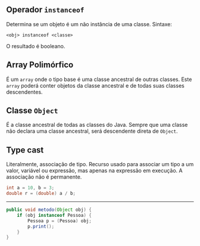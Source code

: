 ## Operador `instanceof`

Determina se um objeto é um não instância de uma classe.
Sintaxe:

`<obj> instanceof <classe>`

O resultado é booleano.

## Array Polimórfico

É um `array` onde o tipo base é uma classe ancestral de outras classes. Este `array` poderá conter objetos da classe ancestral e de todas suas classes descendentes.

## Classe `Object`

É a classe ancestral de todas as classes do Java.
Sempre que uma classe não declara uma classe ancestral, será descendente direta de `Object`.

## Type cast

Literalmente, associação de tipo.
Recurso usado para associar um tipo a um valor, variável ou expressão, mas apenas na expressão em execução. A associação não é permanente.

```java
int a = 10, b = 3;
double r = (double) a / b;
```
---
```java
public void metodo(Object obj) {
	if (obj instanceof Pessoa) {
		Pessoa p = (Pessoa) obj;
		p.print();
	}
}
```


<!--stackedit_data:
eyJoaXN0b3J5IjpbMTg3MDEzMTgyNywxMzgyMDkyMDU1LC0yNj
c3NDc4MTksLTExNjM0ODM1OTEsMzA5MTE5MTg2LDM1MjM3NDI0
Niw5NTMyMzg2NDMsLTE3MzI2ODMzOTUsNzMwOTk4MTE2XX0=
-->